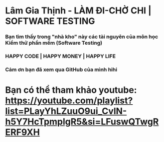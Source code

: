 ﻿# Lâm Gia Thịnh - LÀM ĐI-CHỜ CHI | SOFTWARE TESTING

### Bạn tìm thấy trong "nhà kho" này các tài nguyên của môn học Kiểm thử phần mềm (Software Testing)

### HAPPY CODE | HAPPY MONEY | HAPPY LIFE
### Cảm ơn bạn đã xem qua GitHub của mình hihi 
# Bạn có thể tham khảo youtube: https://youtube.com/playlist?list=PLayYhLZuuO9ui_CvlN-h5Y7HcTpmplgR5&si=LFuswQTwgRERF9XH
